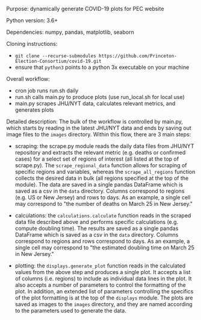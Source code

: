 Purpose: dynamically generate COVID-19 plots for PEC website

Python version: 3.6+

Dependencies: numpy, pandas, matplotlib, seaborn

Cloning instructions:
* `git clone --recurse-submodules https://github.com/Princeton-Election-Consortium/covid-19.git`
* ensure that `python3` points to a python 3x executable on your machine

Overall workflow:
* cron job runs run.sh daily
* run.sh calls main.py to produce plots (use run\_local.sh for local use)
* main.py scrapes JHU/NYT data, calculates relevant metrics, and generates plots


Detailed description:
The bulk of the workflow is controlled by main.py, which starts by reading in the latest JHU/NYT data and ends by saving out image files to the `images` directory. Within this flow, there are 3 main steps:

* scraping: the scrape.py module reads the daily data files from JHU/NYT repository and extracts the relevant metric (e.g. deaths or confirmed cases) for a select set of regions of interest (all listed at the top of scrape.py). The `scrape_regional_data` function allows for scraping of specific regions and variables, whereas the `scrape_all_regions` function collects the desired data in bulk (all regions specified at the top of the module). The data are saved in a single pandas DataFrame which is saved as a csv in the `data` directory. Columns correspond to regions (e.g. US or New Jersey) and rows to days. As an example, a single cell may correspond to "the number of deaths on March 25 in New Jersey."

* calculations: the `calculations.calculate` function reads in the scraped data file described above and performs specific calculations (e.g. compute doubling time). The results are saved as a single pandas DataFrame which is saved as a csv in the `data` directory. Columns correspond to regions and rows correspond to days. As an example, a single cell may correspond to "the estimated doubling time on March 25 in New Jersey."

* plotting: the `displays.generate_plot` function reads in the calculated values from the above step and produces a single plot. It accepts a list of columns (i.e. regions) to include as individual data lines in the plot. It also accepts a number of parameters to control the formatting of the plot. In addition, an extended list of parameters controlling the specifics of the plot formatting is at the top of the `displays` module. The plots are saved as images to the `images` directory, and they are named according to the parameters used to generate the data.
